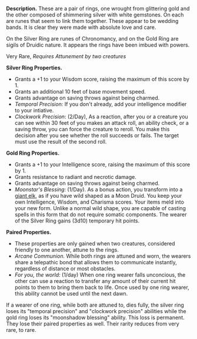 **Description.** These are a pair of rings, one wrought from glittering gold and the other composed of shimmering silver with white gemstones. On each are runes that seem to link them together. These appear to be wedding bands. It is clear they were made with absolute love and care.

On the Silver Ring are runes of Chronomancy, and on the Gold Ring are sigils of Druidic nature. It appears the rings have been imbued with powers. 

Very Rare, *Requires Attunement by two creatures*

**Silver Ring Properties.**
- Grants a +1 to your Wisdom score, raising the maximum of this score by 1.
- Grants an additional 10 feet of base movement speed.
- Grants advantage on saving throws against being charmed. 
- *Temporal Precision:* If you don't already, add your intelligence modifier to your intiative. 
- *Clockwork Precision*: (2/Day), As a reaction, after you or a creature you can see within 30 feet of you makes an attack roll, an ability check, or a saving throw, you can force the creature to reroll. You make this decision after you see whether the roll succeeds or fails. The target must use the result of the second roll.

**Gold Ring Properties.**
- Grants a +1 to your Intelligence score, raising the maximum of this score by 1. 
- Grants resistance to radiant and necrotic damage.
- Grants advantage on saving throws against being charmed.
- *Moonstar's Blessing*: (1/Day). As a bonus action, you transform into a [giant elk](https://roll20.net/compendium/dnd5e/Giant%20Elk#content), as if you have wild shaped as a Moon Druid. You keep your own Intelligence, Wisdom, and Charisma scores. Your items meld into your new form. Unlike a normal wild shape, you are capable of casting spells in this form that do not require somatic components. The wearer of the Silver Ring gains (3d10) temporary hit points. 

**Paired Properties.** 
- These properties are only gained when two creatures, considered friendly to one another, attune to the rings. 
- *Arcane Communion.* While both rings are attuned and worn, the wearers share a telepathic bond that allows them to communicate instantly, regardless of distance or most obstacles.
- *For you, the world:* (1/day) When one ring wearer falls unconcious, the other can use a reaction to transfer any amount of their current hit points to them to bring them back to life. Once used by one ring wearer, this ability cannot be used until the next dawn.

If a wearer of one ring, while both are attuned to, dies fully, the silver ring loses its "temporal precision" and "clockwork precision" abilities while the gold ring loses its "moonshadow blessing" ability. This loss is permanent. They lose their paired properties as well. Their rarity reduces from very rare, to rare. 